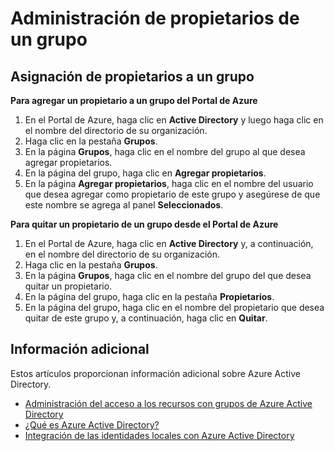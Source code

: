 
<properties
	pageTitle="Pasos siguientes para la administración de acceso mediante grupos| Microsoft Azure"
	description="Procedimientos avanzados para administrar grupos de seguridad y uso de estos grupos para administrar el acceso a un recurso."
	services="active-directory"
	documentationCenter=""
	authors="curtand"
	manager="stevenpo"
	editor=""/>

<tags
	ms.service="active-directory"
	ms.workload="identity"
	ms.tgt_pltfrm="na"
	ms.devlang="na"
	ms.topic="article"
	ms.date="11/17/2015"
	ms.author="curtand"/>

# Administración de propietarios de un grupo

## Asignación de propietarios a un grupo

**Para agregar un propietario a un grupo del Portal de Azure**

1. En el Portal de Azure, haga clic en **Active Directory** y luego haga clic en el nombre del directorio de su organización.
2. Haga clic en la pestaña **Grupos**.
2. En la página **Grupos**, haga clic en el nombre del grupo al que desea agregar propietarios.
3. En la página del grupo, haga clic en **Agregar propietarios**.
4. En la página **Agregar propietarios**, haga clic en el nombre del usuario que desea agregar como propietario de este grupo y asegúrese de que este nombre se agrega al panel **Seleccionados**.


**Para quitar un propietario de un grupo desde el Portal de Azure**

1. En el Portal de Azure, haga clic en **Active Directory** y, a continuación, en el nombre del directorio de su organización.
2. Haga clic en la pestaña **Grupos**.
3. En la página **Grupos**, haga clic en el nombre del grupo del que desea quitar un propietario.
4. En la página del grupo, haga clic en la pestaña **Propietarios**.
5. En la página del grupo, haga clic en el nombre del propietario que desea quitar de este grupo y, a continuación, haga clic en **Quitar**.

## Información adicional

Estos artículos proporcionan información adicional sobre Azure Active Directory.

* [Administración del acceso a los recursos con grupos de Azure Active Directory](active-directory-manage-groups.md)
* [¿Qué es Azure Active Directory?](active-directory-whatis.md)
* [Integración de las identidades locales con Azure Active Directory](active-directory-aadconnect.md)

<!---HONumber=Nov15_HO4-->